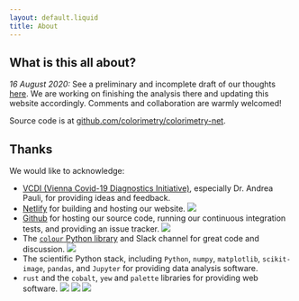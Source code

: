```yaml
---
layout: default.liquid
title: About
---
```


## What is this all about?

*16 August 2020:* See a preliminary and incomplete draft of our thoughts
[here](https://github.com/colorimetry/hnb-analysis/blob/master/HNB-analysis.ipynb).
We are working on finishing the analysis there and updating this website
accordingly. Comments and collaboration are warmly welcomed!

Source code is at
[github.com/colorimetry/colorimetry-net](https://github.com/colorimetry/colorimetry-net).

## Thanks

We would like to acknowledge:

- [VCDI (Vienna Covid-19 Diagnostics Initiative)](http://www.vcdi.net/), especially Dr. Andrea Pauli, for providing ideas and feedback.
- [Netlify](https://www.netlify.com) for building and hosting our website. <img class="about-icon" src="/images/netlify-orbit-diamond.jpg"/>
- [Github](https://github.com) for hosting our source code, running our continuous integration tests, and providing an issue tracker. <img class="about-icon" src="/images/Octocat.png" />
- The [`colour` Python library](https://github.com/colour-science/colour/) and Slack channel for great code and discussion. <img class="about-icon" src="/images/Colour_Logo_Medium_001.png"/>
- The scientific Python stack, including `Python`, `numpy`, `matplotlib`, `scikit-image`, `pandas`, and `Jupyter` for providing data analysis software.
- `rust` and the `cobalt`, `yew` and `palette` libraries for providing web software. <img class="about-icon" src="/images/rust-logo-blk.svg"> <img class="about-icon" src="/images/cobalt.png"> <img class="about-icon" src="/images/yew.svg"/>
